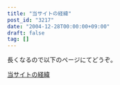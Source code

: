 ```yaml
---
title: "当サイトの経緯"
post_id: "3217"
date: "2004-12-28T00:00:00+09:00"
draft: false
tag: []
---
```



長くなるので以下のページにてどうぞ。

[当サイトの経緯](/category/archives)
